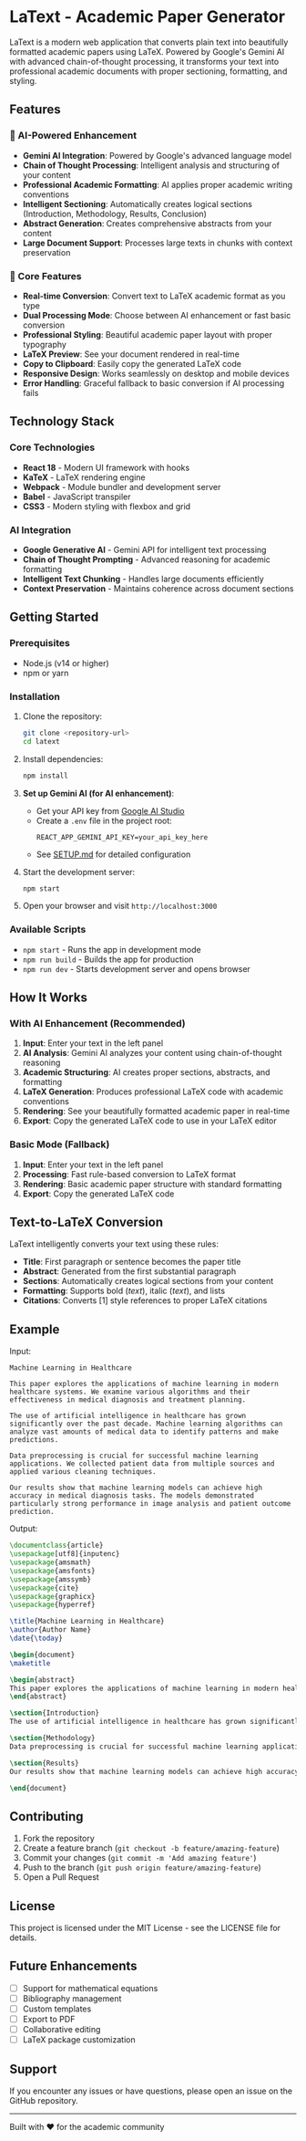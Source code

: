 # LaText - Academic Paper Generator

LaText is a modern web application that converts plain text into beautifully formatted academic papers using LaTeX. Powered by Google's Gemini AI with advanced chain-of-thought processing, it transforms your text into professional academic documents with proper sectioning, formatting, and styling.

## Features

### 🤖 AI-Powered Enhancement
- **Gemini AI Integration**: Powered by Google's advanced language model
- **Chain of Thought Processing**: Intelligent analysis and structuring of your content
- **Professional Academic Formatting**: AI applies proper academic writing conventions
- **Intelligent Sectioning**: Automatically creates logical sections (Introduction, Methodology, Results, Conclusion)
- **Abstract Generation**: Creates comprehensive abstracts from your content
- **Large Document Support**: Processes large texts in chunks with context preservation

### 🎯 Core Features
- **Real-time Conversion**: Convert text to LaTeX academic format as you type
- **Dual Processing Mode**: Choose between AI enhancement or fast basic conversion
- **Professional Styling**: Beautiful academic paper layout with proper typography
- **LaTeX Preview**: See your document rendered in real-time
- **Copy to Clipboard**: Easily copy the generated LaTeX code
- **Responsive Design**: Works seamlessly on desktop and mobile devices
- **Error Handling**: Graceful fallback to basic conversion if AI processing fails

## Technology Stack

### Core Technologies
- **React 18** - Modern UI framework with hooks
- **KaTeX** - LaTeX rendering engine
- **Webpack** - Module bundler and development server
- **Babel** - JavaScript transpiler
- **CSS3** - Modern styling with flexbox and grid

### AI Integration
- **Google Generative AI** - Gemini API for intelligent text processing
- **Chain of Thought Prompting** - Advanced reasoning for academic formatting
- **Intelligent Text Chunking** - Handles large documents efficiently
- **Context Preservation** - Maintains coherence across document sections

## Getting Started

### Prerequisites

- Node.js (v14 or higher)
- npm or yarn

### Installation

1. Clone the repository:
   ```bash
   git clone <repository-url>
   cd latext
   ```

2. Install dependencies:
   ```bash
   npm install
   ```

3. **Set up Gemini AI (for AI enhancement)**:
   - Get your API key from [Google AI Studio](https://makersuite.google.com/app/apikey)
   - Create a `.env` file in the project root:
     ```env
     REACT_APP_GEMINI_API_KEY=your_api_key_here
     ```
   - See [SETUP.md](SETUP.md) for detailed configuration

4. Start the development server:
   ```bash
   npm start
   ```

5. Open your browser and visit `http://localhost:3000`

### Available Scripts

- `npm start` - Runs the app in development mode
- `npm run build` - Builds the app for production
- `npm run dev` - Starts development server and opens browser

## How It Works

### With AI Enhancement (Recommended)
1. **Input**: Enter your text in the left panel
2. **AI Analysis**: Gemini AI analyzes your content using chain-of-thought reasoning
3. **Academic Structuring**: AI creates proper sections, abstracts, and formatting
4. **LaTeX Generation**: Produces professional LaTeX code with academic conventions
5. **Rendering**: See your beautifully formatted academic paper in real-time
6. **Export**: Copy the generated LaTeX code to use in your LaTeX editor

### Basic Mode (Fallback)
1. **Input**: Enter your text in the left panel
2. **Processing**: Fast rule-based conversion to LaTeX format
3. **Rendering**: Basic academic paper structure with standard formatting
4. **Export**: Copy the generated LaTeX code

## Text-to-LaTeX Conversion

LaText intelligently converts your text using these rules:

- **Title**: First paragraph or sentence becomes the paper title
- **Abstract**: Generated from the first substantial paragraph
- **Sections**: Automatically creates logical sections from your content
- **Formatting**: Supports bold (*text*), italic (_text_), and lists
- **Citations**: Converts [1] style references to proper LaTeX citations

## Example

Input:
```
Machine Learning in Healthcare

This paper explores the applications of machine learning in modern healthcare systems. We examine various algorithms and their effectiveness in medical diagnosis and treatment planning.

The use of artificial intelligence in healthcare has grown significantly over the past decade. Machine learning algorithms can analyze vast amounts of medical data to identify patterns and make predictions.

Data preprocessing is crucial for successful machine learning applications. We collected patient data from multiple sources and applied various cleaning techniques.

Our results show that machine learning models can achieve high accuracy in medical diagnosis tasks. The models demonstrated particularly strong performance in image analysis and patient outcome prediction.
```

Output:
```latex
\documentclass{article}
\usepackage[utf8]{inputenc}
\usepackage{amsmath}
\usepackage{amsfonts}
\usepackage{amssymb}
\usepackage{cite}
\usepackage{graphicx}
\usepackage{hyperref}

\title{Machine Learning in Healthcare}
\author{Author Name}
\date{\today}

\begin{document}
\maketitle

\begin{abstract}
This paper explores the applications of machine learning in modern healthcare systems. We examine various algorithms and their effectiveness in medical diagnosis and treatment planning.
\end{abstract}

\section{Introduction}
The use of artificial intelligence in healthcare has grown significantly over the past decade. Machine learning algorithms can analyze vast amounts of medical data to identify patterns and make predictions.

\section{Methodology}
Data preprocessing is crucial for successful machine learning applications. We collected patient data from multiple sources and applied various cleaning techniques.

\section{Results}
Our results show that machine learning models can achieve high accuracy in medical diagnosis tasks. The models demonstrated particularly strong performance in image analysis and patient outcome prediction.

\end{document}
```

## Contributing

1. Fork the repository
2. Create a feature branch (`git checkout -b feature/amazing-feature`)
3. Commit your changes (`git commit -m 'Add amazing feature'`)
4. Push to the branch (`git push origin feature/amazing-feature`)
5. Open a Pull Request

## License

This project is licensed under the MIT License - see the LICENSE file for details.

## Future Enhancements

- [ ] Support for mathematical equations
- [ ] Bibliography management
- [ ] Custom templates
- [ ] Export to PDF
- [ ] Collaborative editing
- [ ] LaTeX package customization

## Support

If you encounter any issues or have questions, please open an issue on the GitHub repository.

---

Built with ❤️ for the academic community 